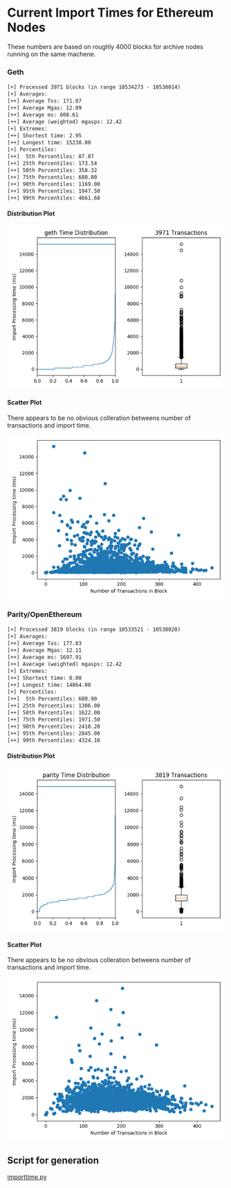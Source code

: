 # Current Import Times for Ethereum Nodes

These numbers are based on roughly 4000 blocks for archive nodes running on the same machene.

### Geth

```
[+] Processed 3971 blocks (in range 10534273 - 10538014)
[+] Averages:
[++] Average Txs: 171.07
[++] Average Mgas: 12.09
[++] Average ms: 608.61
[++] Average (weighted) mgasps: 12.42
[+] Extremes:
[++] Shortest time: 2.95
[++] Longest time: 15238.00
[+] Percentiles:
[++]  5th Percentiles: 87.87
[++] 25th Percentiles: 173.54
[++] 50th Percentiles: 358.32
[++] 75th Percentiles: 680.80
[++] 90th Percentiles: 1169.00
[++] 95th Percentiles: 1947.50
[++] 99th Percentiles: 4661.60
```

#### Distribution Plot

![Distribution Plot](times_geth.png)



#### Scatter Plot
There appears to be no obvious colleration betweens number of transactions and import time.

![Scatter Plot](scatter_geth.png)


### Parity/OpenEthereum

```
[+] Processed 3819 blocks (in range 10533521 - 10538020)
[+] Averages:
[++] Average Txs: 177.83
[++] Average Mgas: 12.11
[++] Average ms: 1697.91
[++] Average (weighted) mgasps: 12.42
[+] Extremes:
[++] Shortest time: 0.00
[++] Longest time: 14864.00
[+] Percentiles:
[++]  5th Percentiles: 680.90
[++] 25th Percentiles: 1306.00
[++] 50th Percentiles: 1622.00
[++] 75th Percentiles: 1971.50
[++] 90th Percentiles: 2410.20
[++] 95th Percentiles: 2845.00
[++] 99th Percentiles: 4324.10
```
#### Distribution Plot

![Distribution Plot](times_parity.png)



#### Scatter Plot
There appears to be no obvious colleration betweens number of transactions and import time.

![Scatter Plot](scatter_parity.png)



## Script for generation

[importtime.py](importtime.py)
